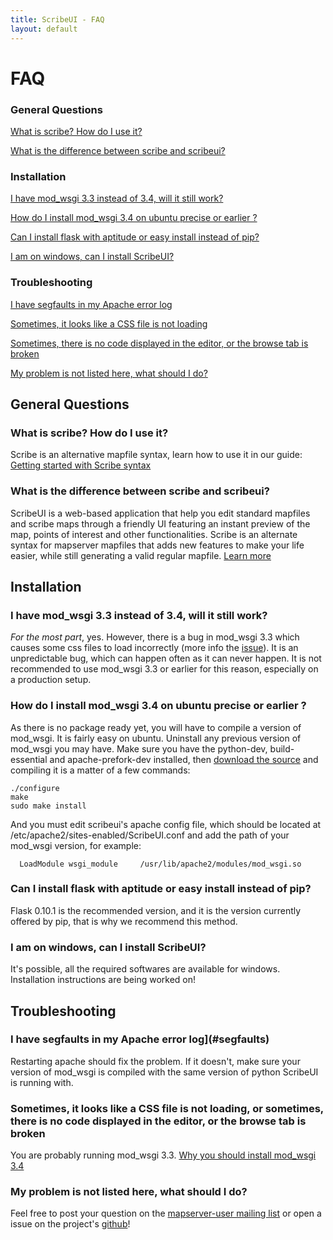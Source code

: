 ```yaml
---
title: ScribeUI - FAQ
layout: default
---
```


# FAQ

### General Questions

[What is scribe? How do I use it?](#scribe)

[What is the difference between scribe and scribeui?](#difference)

### Installation

[I have mod_wsgi 3.3 instead of 3.4, will it still work?](#wsgi)

[How do I install mod_wsgi 3.4 on ubuntu precise or earlier ?](#wsgi-how)

[Can I install flask with aptitude or easy install instead of pip?](#pip)

[I am on windows, can I install ScribeUI?](#windows)

### Troubleshooting

[I have segfaults in my Apache error log](#segfaults)

[Sometimes, it looks like a CSS file is not loading](#wsgi-css)

[Sometimes, there is no code displayed in the editor, or the browse tab is broken](#wsgi-css)

[My problem is not listed here, what should I do?](#contact)

## General Questions 

### <a name="scribe"></a> What is scribe? How do I use it?

Scribe is an alternative mapfile syntax, learn how to use it in our guide: [Getting started with Scribe syntax](scribe-syntax.html) 

### <a name="difference"></a> What is the difference between scribe and scribeui?

ScribeUI is a web-based application that help you edit standard mapfiles and scribe maps through a friendly UI featuring an instant preview of the map, points of interest and other functionalities. Scribe is an alternate syntax for mapserver mapfiles that adds new features to make your life easier, while still generating a valid regular mapfile. [Learn more](scribe-syntax.html) 

## Installation 

### <a name="wsgi"></a> I have mod_wsgi 3.3 instead of 3.4, will it still work?

*For the most part*, yes. However, there is a bug in mod_wsgi 3.3 which causes some css files to load incorrectly (more info the [issue](https://github.com/mapgears/scribeui/issues/48)). It is an unpredictable bug, which can happen often as it can never happen. It is not recommended to use mod_wsgi 3.3 or earlier for this reason, especially on a production setup. 

### <a name="wsgi-how"></a> How do I install mod_wsgi 3.4 on ubuntu precise or earlier ?

As there is no package ready yet, you will have to compile a version of mod_wsgi. It is fairly easy on ubuntu. Uninstall any previous version of mod_wsgi you may have. Make sure you have the python-dev, build-essential and apache-prefork-dev installed, then [download the source](https://code.google.com/p/mod_wsgi/wiki/DownloadTheSoftware?tm=2) and compiling it is a matter of a few commands: 

    ./configure
    make
    sudo make install

And you must edit scribeui's apache config file, which should be located at /etc/apache2/sites-enabled/ScribeUI.conf and add the path of your mod_wsgi version, for example:

      LoadModule wsgi_module     /usr/lib/apache2/modules/mod_wsgi.so

### <a name="pip"></a> Can I install flask with aptitude or easy install instead of pip?

Flask 0.10.1 is the recommended version, and it is the version currently offered by pip, that is why we recommend this method. 

### <a name="windows"></a> I am on windows, can I install ScribeUI?

It's possible, all the required softwares are available for windows. Installation instructions are being worked on! 

## Troubleshooting

### <a name="segfaults"></a> I have segfaults in my Apache error log](#segfaults)

Restarting apache should fix the problem. If it doesn't, make sure your version of mod_wsgi is compiled with the same version of python ScribeUI is running with. 

### <a name="wsgi-css"></a> Sometimes, it looks like a CSS file is not loading, or sometimes, there is no code displayed in the editor, or the browse tab is broken

You are probably running mod_wsgi 3.3. [Why you should install mod_wsgi 3.4](#wsgi)

### <a name="contact"></a> My problem is not listed here, what should I do?

Feel free to post your question on the [mapserver-user mailing list](http://www.mapserver.org/community/lists.html) or open a issue on the project's [github](https://github.com/mapgears/scribeui)!
